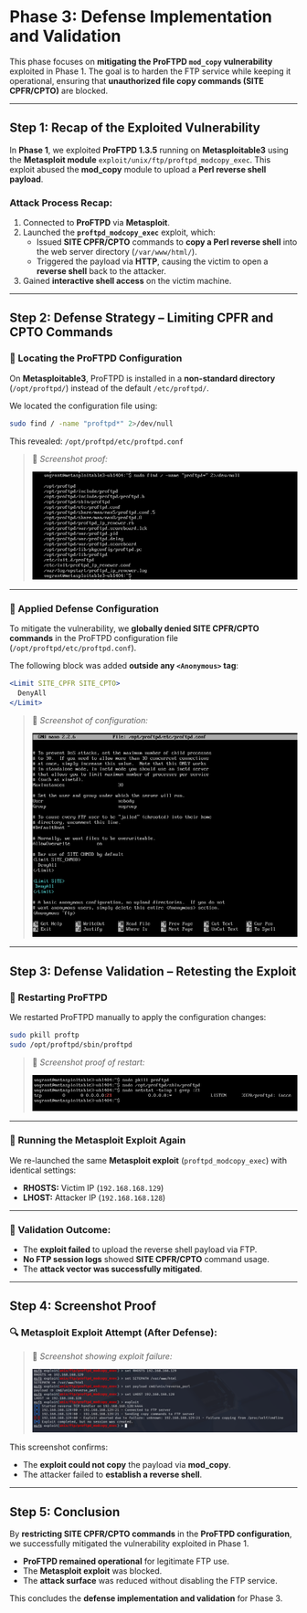 # Phase 3: Defense Implementation and Validation

This phase focuses on **mitigating the ProFTPD `mod_copy` vulnerability** exploited in Phase 1. The goal is to harden the FTP service while keeping it operational, ensuring that **unauthorized file copy commands (SITE CPFR/CPTO)** are blocked.

---

## Step 1: Recap of the Exploited Vulnerability

In **Phase 1**, we exploited **ProFTPD 1.3.5** running on **Metasploitable3** using the **Metasploit module** `exploit/unix/ftp/proftpd_modcopy_exec`. This exploit abused the **mod_copy** module to upload a **Perl reverse shell payload**.

### Attack Process Recap:

1. Connected to **ProFTPD** via **Metasploit**.
2. Launched the **`proftpd_modcopy_exec`** exploit, which:
   - Issued **SITE CPFR/CPTO** commands to **copy a Perl reverse shell** into the web server directory (`/var/www/html/`).
   - Triggered the payload via **HTTP**, causing the victim to open a **reverse shell** back to the attacker.
3. Gained **interactive shell access** on the victim machine.

---

## Step 2: Defense Strategy – Limiting CPFR and CPTO Commands

### 🔹 Locating the ProFTPD Configuration

On **Metasploitable3**, ProFTPD is installed in a **non-standard directory** (`/opt/proftpd/`) instead of the default `/etc/proftpd/`.

We located the configuration file using:

```bash
sudo find / -name "proftpd*" 2>/dev/null
```
This revealed:
`/opt/proftpd/etc/proftpd.conf`

> 📸 *Screenshot proof:*
>
> ![ProFTPD File Location](./phase3_screenshots/proftpLocation.png)

---

### 🔹 Applied Defense Configuration

To mitigate the vulnerability, we **globally denied SITE CPFR/CPTO commands** in the ProFTPD configuration file (`/opt/proftpd/etc/proftpd.conf`).

The following block was added **outside any `<Anonymous>` tag**:

```apache
<Limit SITE_CPFR SITE_CPTO>
  DenyAll
</Limit>
```
> 📸 *Screenshot of configuration:*
>
> ![ProFTPD Config Updated](./phase3_screenshots/limiting_CPFR_CPTO.png)

---

## Step 3: Defense Validation – Retesting the Exploit

### 🔹 Restarting ProFTPD

We restarted ProFTPD manually to apply the configuration changes:

```bash
sudo pkill proftp
sudo /opt/proftpd/sbin/proftpd
```
> 📸 *Screenshot proof of restart:*
>
> ![Restart ProFTPD](./phase3_screenshots/restart.png)

---

### 🔹 Running the Metasploit Exploit Again

We re-launched the same **Metasploit exploit** (`proftpd_modcopy_exec`) with identical settings:

- **RHOSTS:** Victim IP (`192.168.168.129`)
- **LHOST:** Attacker IP (`192.168.168.128`)

---

### 🔹 Validation Outcome:

- The **exploit failed** to upload the reverse shell payload via FTP.
- **No FTP session logs** showed **SITE CPFR/CPTO** command usage.
- The **attack vector was successfully mitigated**.

---

## Step 4: Screenshot Proof

### 🔍 Metasploit Exploit Attempt (After Defense):

> 📸 *Screenshot showing exploit failure:*
>
> ![Defense Validation - Metasploit Exploit Fails](./phase3_screenshots/test.png)

This screenshot confirms:

- The **exploit could not copy** the payload via **mod_copy**.
- The attacker failed to **establish a reverse shell**.

---

## Step 5: Conclusion

By **restricting SITE CPFR/CPTO commands** in the **ProFTPD configuration**, we successfully mitigated the vulnerability exploited in Phase 1.

- **ProFTPD remained operational** for legitimate FTP use.
- The **Metasploit exploit** was blocked.
- The **attack surface** was reduced without disabling the FTP service.

This concludes the **defense implementation and validation** for Phase 3.
